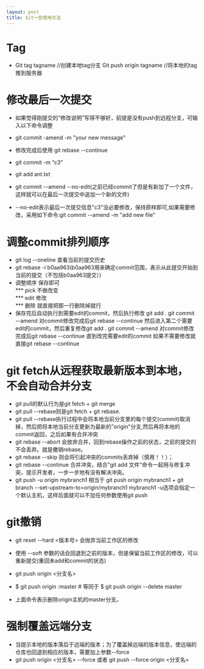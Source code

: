 ```yaml
---
layout: post
title: Git一些使用方法
---
```


# Tag 
* Git tag tagname    //创建本地tag分支 
  Git push origin tagname //将本地的tag推到服务器    

# 修改最后一次提交  
* 如果觉得刚提交的“修改说明”写得不够好，前提是没有push到远程分支，可输入以下命令调整  

* git commit -amend -m "your new message"  
* 修改完成后使用 git rebase --continue  

* git commit -m “c3”  

* git add ant.txt  
* git commit --amend --no-edit(之前已经commit了但是有新加了一个文件，这样就可以在最后一次提交中追加一个新的文件)  

* --no-edit表示最后一次提交信息"c3"没必要修改，保持原样即可,如果需要修改，采用如下命令:git commit --amend -m "add new file"  

# 调整commit排列顺序  
* git log --oneline  查看当前的提交历史  
* git rebase -i b0aa963(b0aa963用来确定commit范围，表示从此提交开始到当前的提交（不包括b0aa963提交）)  
* 调整顺序 保存即可  
*** pick 不做改变  
*** edit 修改  
*** 删除 就直接把那一行删除掉就行  
* 保存完后自动执行到需要edit的commit，然后执行修改 git add . git commit --amend 对commit修改完成后git rebase --continue 然后进入第二个需要edit的commit，然后重复修改git add . git commit --amend 对commit修改完成后git rebase --continue 直到改完需要edit的commit 如果不需要修改就直接git rebase --continue   

# git fetch从远程获取最新版本到本地，不会自动合并分支  
* git pull的默认行为是git fetch + git merge  
* git pull --rebase则是git fetch + git rebase.  
* git pull --rebase执行过程中会将本地当前分支里的每个提交(commit)取消掉，然后把将本地当前分支更新为最新的"origin"分支,然后再将本地的commit返回，之后如果有合并冲突  
* git rebase --abort 会放弃合并，回到rebase操作之前的状态，之前的提交的不会丢弃。就是撤销rebase。  
* git rebase --skip 则会将引起冲突的commits丢弃掉（慎用！！）；  
* git rebase --continue 合并冲突，结合"git add 文件"命令一起用与修复冲突，提示开发者，一步一步地有没有解决冲突。  
* git push -u origin mybranch1 相当于 git push origin mybranch1 + git branch --set-upstream-to=origin/mybranch1 mybranch1
-u选项会指定一个默认主机，这样后面就可以不加任何参数使用git push  

# git撤销  
* git reset --hard <版本号> 会抛弃当前工作区的修改  
* 使用 --soft 参数的话会回退到之前的版本，但是保留当前工作区的修改，可以重新提交(重回未add和commit的状态)  

* git push origin <分支名>  
* $ git push origin :master # 等同于 $ git push origin --delete master  
* 上面命令表示删除origin主机的master分支。  

# 强制覆盖远端分支  
* 当提示本地的版本落后于远端的版本；为了覆盖掉远端的版本信息，使远端的仓库也回退到相应的版本，需要加上参数--force  
* git push origin <分支名> --force 或者 git push --force origin <分支名>

